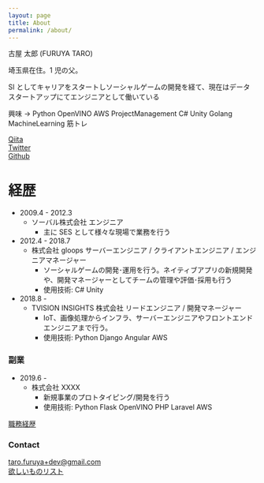 ```yaml
---
layout: page
title: About
permalink: /about/
---
```


古屋 太郎 (FURUYA TARO)

埼玉県在住。1 児の父。

SI としてキャリアをスタートしソーシャルゲームの開発を経て、現在はデータスタートアップにてエンジニアとして働いている

興味 → Python OpenVINO AWS ProjectManagement C# Unity Golang MachineLearning 筋トレ

[Qiita](http://qiita.com/t_furuya)  
[Twitter](https://twitter.com/taross__f)  
[Github](https://github.com/taross-f)

# 経歴

- 2009.4 - 2012.3
  - ソーバル株式会社 エンジニア
    - 主に SES として様々な現場で業務を行う
- 2012.4 - 2018.7
  - 株式会社 gloops サーバーエンジニア / クライアントエンジニア / エンジニアマネージャー
    - ソーシャルゲームの開発･運用を行う。ネイティブアプリの新規開発や、開発マネージャーとしてチームの管理や評価･採用も行う
    - 使用技術: C# Unity
- 2018.8 -
  - TVISION INSIGHTS 株式会社 リードエンジニア / 開発マネージャー
    - IoT、画像処理からインフラ、サーバーエンジニアやフロントエンドエンジニアまで行う。
    - 使用技術: Python Django Angular AWS

### 副業

- 2019.6 -
  - 株式会社 XXXX
    - 新規事業のプロトタイピング/開発を行う
    - 使用技術: Python Flask OpenVINO PHP Laravel AWS

[職務経歴](https://gist.github.com/taross-f/e3043275d6a71f410867fcc1aa51ced1)

### Contact

[taro.furuya+dev@gmail.com](mailto:taro.furuya+dev@gmail.com)  
[欲しいものリスト](http://amzn.asia/exmrAyt)
